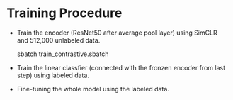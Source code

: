 # Training Procedure #

* Train the encoder (ResNet50 after average pool layer) using SimCLR and 512,000 unlabeled data.

	sbatch train_contrastive.sbatch

* Train the linear classfier (connected with the fronzen encoder from last step) using labeled data. 

* Fine-tuning the whole model using the labeled data.
